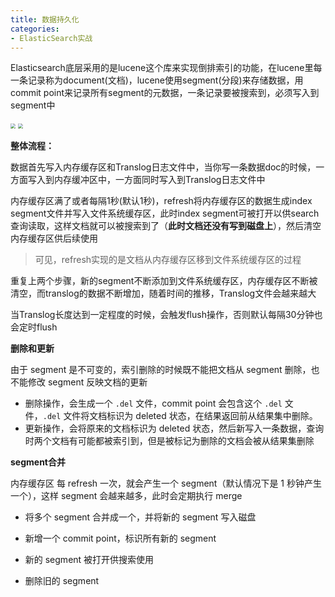 ```yaml
---
title: 数据持久化
categories: 
- ElasticSearch实战
---
```


Elasticsearch底层采用的是lucene这个库来实现倒排索引的功能，在lucene里每一条记录称为document(文档)，lucene使用segment(分段)来存储数据，用commit point来记录所有segment的元数据，一条记录要被搜索到，必须写入到segment中

<img src="https://img-blog.csdnimg.cn/5ce5035dff664ce49782473bd5a51ecb.png" style="zoom:50%;" />

<img src="https://img-blog.csdnimg.cn/c15e1f86f0834c738c83b342f28a38ab.png" style="zoom:50%;" />

**整体流程：**

数据首先写入内存缓存区和Translog日志文件中，当你写一条数据doc的时候，一方面写入到内存缓冲区中，一方面同时写入到Translog日志文件中

内存缓存区满了或者每隔1秒(默认1秒)，refresh将内存缓存区的数据生成index segment文件并写入文件系统缓存区，此时index segment可被打开以供search查询读取，这样文档就可以被搜索到了（**此时文档还没有写到磁盘上**），然后清空内存缓存区供后续使用

> 可见，refresh实现的是文档从内存缓存区移到文件系统缓存区的过程

重复上两个步骤，新的segment不断添加到文件系统缓存区，内存缓存区不断被清空，而translog的数据不断增加，随着时间的推移，Translog文件会越来越大

当Translog长度达到一定程度的时候，会触发flush操作，否则默认每隔30分钟也会定时flush

**删除和更新**

由于 segment 是不可变的，索引删除的时候既不能把文档从 segment 删除，也不能修改 segment 反映文档的更新

- 删除操作，会生成一个 `.del` 文件，commit point 会包含这个 `.del` 文件，`.del` 文件将文档标识为 deleted 状态，在结果返回前从结果集中删除。
- 更新操作，会将原来的文档标识为 deleted 状态，然后新写入一条数据，查询时两个文档有可能都被索引到，但是被标记为删除的文档会被从结果集删除

**segment合并**

内存缓存区 每 refresh 一次，就会产生一个 segment（默认情况下是 1 秒钟产生一个），这样 segment 会越来越多，此时会定期执行 merge

- 将多个 segment 合并成一个，并将新的 segment 写入磁盘
- 新增一个 commit point，标识所有新的 segment

- 新的 segment 被打开供搜索使用
- 删除旧的 segment
